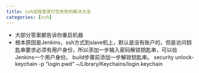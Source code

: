 ```yaml
---
title: ssh远程登录打包失败的解决方法
categories: [ssh]
---
```


- 大部分答案都告诉你重启机器
- 根本原因是Jenkins，ssh方式到slave机上，默认是没有账户的，但是访问钥匙串要求必须有用户身份，所以添加一步输入密码解锁钥匙串，可以给Jenkins一个用户身份。 build步骤前添加一步解锁钥匙串。 security unlock-keychain -p "login pwd" ~/Library/Keychains/login.keychain

